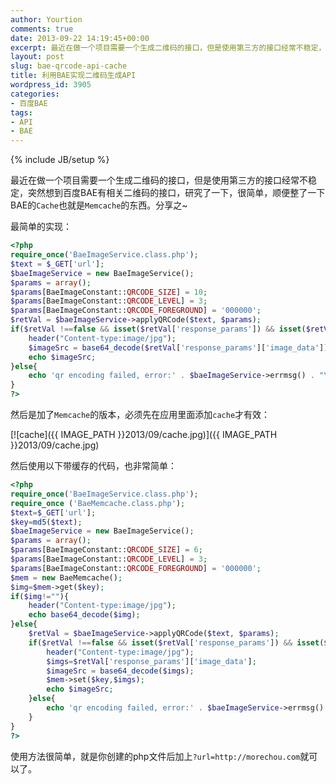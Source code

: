 ```yaml
---
author: Yourtion
comments: true
date: 2013-09-22 14:19:45+00:00
excerpt: 最近在做一个项目需要一个生成二维码的接口，但是使用第三方的接口经常不稳定，突然想到百度BAE有相关二维码的接口，研究了一下，很简单，顺便整了一下BAE的Cache也就是Memcache的东西。分享之~
layout: post
slug: bae-qrcode-api-cache
title: 利用BAE实现二维码生成API
wordpress_id: 3905
categories:
- 百度BAE
tags:
- API
- BAE
---
```

{% include JB/setup %}

最近在做一个项目需要一个生成二维码的接口，但是使用第三方的接口经常不稳定，突然想到百度BAE有相关二维码的接口，研究了一下，很简单，顺便整了一下BAE的```Cache```也就是```Memcache```的东西。分享之~

最简单的实现：

```php
<?php
require_once('BaeImageService.class.php');
$text = $_GET['url']; 
$baeImageService = new BaeImageService();
$params = array();
$params[BaeImageConstant::QRCODE_SIZE] = 10;
$params[BaeImageConstant::QRCODE_LEVEL] = 3;
$params[BaeImageConstant::QRCODE_FOREGROUND] = '000000';
$retVal = $baeImageService->applyQRCode($text, $params);
if($retVal !==false && isset($retVal['response_params']) && isset($retVal['response_params']['image_data'])){
	header("Content-type:image/jpg");
	$imageSrc = base64_decode($retVal['response_params']['image_data']);
	echo $imageSrc;
}else{
	echo 'qr encoding failed, error:' . $baeImageService->errmsg() . "\n";
}
?>
```

然后是加了```Memcache```的版本，必须先在应用里面添加```cache```才有效：

[![cache]({{ IMAGE_PATH }}2013/09/cache.jpg)]({{ IMAGE_PATH }}2013/09/cache.jpg)



然后使用以下带缓存的代码，也非常简单：

```php
<?php
require_once('BaeImageService.class.php');
require_once ('BaeMemcache.class.php');
$text=$_GET['url']; 
$key=md5($text);
$baeImageService = new BaeImageService();
$params = array();
$params[BaeImageConstant::QRCODE_SIZE] = 6;
$params[BaeImageConstant::QRCODE_LEVEL] = 3;
$params[BaeImageConstant::QRCODE_FOREGROUND] = '000000';
$mem = new BaeMemcache();
$img=$mem->get($key);
if($img!=""){
  	header("Content-type:image/jpg");
  	echo base64_decode($img);
}else{
	$retVal = $baeImageService->applyQRCode($text, $params);
	if($retVal !==false && isset($retVal['response_params']) && isset($retVal['response_params']['image_data'])){
      	header("Content-type:image/jpg");
      	$imgs=$retVal['response_params']['image_data'];
		$imageSrc = base64_decode($imgs);
      	$mem->set($key,$imgs);
      	echo $imageSrc;
	}else{
		echo 'qr encoding failed, error:' . $baeImageService->errmsg() . "\n";
    }
}
?>
```

使用方法很简单，就是你创建的php文件后加上```?url=http://morechou.com```就可以了。
